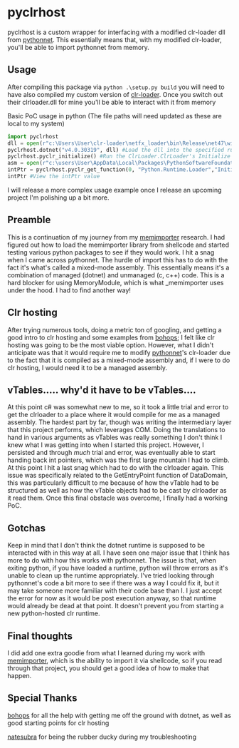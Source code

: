 # pyclrhost

pyclrhost is a custom wrapper for interfacing with a modified clr-loader dll from [pythonnet](https://github.com/pythonnet/clr-loader). This essentially means that, with my modified clr-loader, you'll be able to import pythonnet from memory.

## Usage

After compiling this package via `python .\setup.py build` you will need to have also compiled my custom version of [clr-loader](https://github.com/rkbennett/clr-loader). Once you switch out their clrloader.dll for mine you'll be able to interact with it from memory

Basic PoC usage in python (The file paths will need updated as these are local to my system)

```python
import pyclrhost
dll = open(r"c:\Users\User\clr-loader\netfx_loader\bin\Release\net47\win10-x64\ClrLoader.dll","rb").read() #The raw bytes of my modified clrloader
pyclrhost.dotnet("v4.0.30319", dll) #Load the dll into the specified runtime
pyclrhost.pyclr_initialize() #Run the ClrLoader.ClrLoader's Initialize function
asm = open(r"c:\users\User\AppData\Local\Packages\PythonSoftwareFoundation.Python.3.10_qbz5n2kfra8p0\LocalCache\local-packages\Python310\site-packages\pythonnet\runtime\Python.Runtime.dll","rb").read() #the raw bytes of the pythonnet Python Runtime
intPtr = pyclrhost.pyclr_get_function(0, "Python.Runtime.Loader","Initialize", asm) #Get the intPtr of the Initialize function from Python.Runtime.Loader
intPtr #View the intPtr value
```

I will release a more complex usage example once I release an upcoming project I'm polishing up a bit more.

## Preamble

This is a continuation of my journey from my [memimporter](https://github.com/rkbennett/memimporter) research. I had figured out how to load the memimporter library from shellcode and started testing various python packages to see if they would work. I hit a snag when I came across pythonnet. The hurdle of import this has to do with the fact it's what's called a mixed-mode assembly. This essentially means it's a combination of managed (dotnet) and unmanaged (c, c++) code. This is a hard blocker for using MemoryModule, which is what _memimporter uses under the hood. I had to find another way! 

## Clr hosting

After trying numerous tools, doing a metric ton of googling, and getting a good intro to clr hosting and some examples from [bohops](https://github.com/bohops); I felt like clr hosting was going to be the most viable option. However, what I didn't anticipate was that it would require me to modify [pythonnet](https://github.com/pythonnet/clr-loader)'s clr-loader due to the fact that it is compiled as a mixed-mode assembly and, if I were to do clr hosting, I would need it to be a managed assembly.

## vTables..... why'd it have to be vTables....

At this point c# was somewhat new to me, so it took a little trial and error to get the clrloader to a place where it would compile for me as a managed assembly. The hardest part by far, though was writing the intermediary layer that this project performs, which leverages COM. Doing the translations to hand in various arguments as vTables was really something I don't think I knew what I was getting into when I started this project. However, I persisted and through *much* trial and error, was eventually able to start handing back int pointers, which was the first large mountain I had to climb. At this point I hit a last snag which had to do with the clrloader again. This issue was specifically related to the GetEntryPoint function of DataDomain, this was particularly difficult to me because of how the vTable had to be structured as well as how the vTable objects had to be cast by clrloader as it read them. Once this final obstacle was overcome, I finally had a working PoC.

## Gotchas

Keep in mind that I don't think the dotnet runtime is supposed to be interacted with in this way at all. I have seen one major issue that I think has more to do with how this works with pythonnet. The issue is that, when exiting python, if you have loaded a runtime, python will throw errors as it's unable to clean up the runtime appropriately. I've tried looking through pythonnet's code a bit more to see if there was a way I could fix it, but it may take someone more familiar with their code base than I. I just accept the error for now as it would be post execution anyway, so that runtime would already be dead at that point. It doesn't prevent you from starting a new python-hosted clr runtime.

## Final thoughts

I did add one extra goodie from what I learned during my work with [memimporter](https://github.com/rkbennett/memimporter), which is the ability to import it via shellcode, so if you read through that project, you should get a good idea of how to make that happen.

## Special Thanks

[bohops](https://github.com/bohops) for all the help with getting me off the ground with dotnet, as well as good starting points for clr hosting

[natesubra](https://github.com/natesubra) for being the rubber ducky during my troubleshooting
